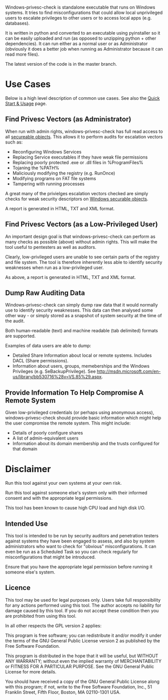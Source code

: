 Windows-privesc-check is standalone executable that runs on Windows systems.  It tries to find misconfigurations that could allow local unprivileged users to escalate privileges to other users or to access local apps (e.g. databases).  

It is written in python and converted to an executable using pyinstaller so it can be easily uploaded and run (as opposed to unzipping python + other dependencies).  It can run either as a normal user or as Administrator (obviously it does a better job when running as Administrator because it can read more files).

The latest version of the code is in the master branch.

# Use Cases 

Below is a high level description of common use cases.  See also the [Quick Start & Usage](docs/QuickStartUsage.md) page.

## Find Privesc Vectors (as Administrator) 

When run with admin rights, windows-privesc-check has full read access to all [secureable objects](http://msdn.microsoft.com/en-us/library/aa379557%28VS.85%29.aspx).  This allows it to perform audits for escalation vectors such as:
  * Reconfiguring Windows Services
  * Replacing Service executables if they have weak file permissions
  * Replacing poorly protected .exe or .dll files in %ProgramFiles%
  * Tojaning the %PATH%
  * Maliciously modifying the registry (e.g. RunOnce)
  * Modifying programs on FAT file systems
  * Tampering with running processes

A great many of the privielges escalation vectors checked are simply checks for weak security descriptors on [Windows securable objects](http://msdn.microsoft.com/en-us/library/aa379557%28VS.85%29.aspx).

A report is generated in HTML, TXT and XML format.

## Find Privesc Vectors (as a Low-Privileged User)

An important design goal is that windows-privesc-check can perform as many checks as possible (above) without admin rights.  This will make the tool useful to pentesters as well as auditors.

Clearly, low-privileged users are unable to see certain parts of the registry and file system.  The tool is therefore inherently less able to identify security weaknesses when run as a low-privileged user.

As above, a report is generated in HTML, TXT and XML format.

## Dump Raw Auditing Data

Windows-privesc-check can simply dump raw data that it would normally use to identify security weaknesses.  This data can then analysed some other way - or simply stored as a snapshot of system security at the time of the audit.

Both human-readable (text) and machine readable (tab delimited) formats are supported.

Examples of data users are able to dump:
  * Detailed Share Information about local or remote systems.  Includes DACL (Share permissions).
  * Information about users, groups, memeberships and the Windows Privileges (e.g. SeBackupPrivilege).  See http://msdn.microsoft.com/en-us/library/bb530716%28v=VS.85%29.aspx.

## Provide Information To Help Compromise A Remote System

Given low-privileged credentials (or perhaps using anonymous access), windows-privesc-check should provide basic information which might help the user compromise the remote system.  This might include:
  * Details of poorly configure shares
  * A list of admin-equivalent users
  * Information about its domain membership and the trusts configured for that domain

# Disclaimer 

Run this tool against your own systems at your own risk.

Run this tool against someone else's system only with their informed consent and with the appropriate legal permissions.

This tool has been known to cause high CPU load and high disk I/O.

## Intended Use 

This tool is intended to be run by security auditors and penetration testers against systems they have been engaged to assess, and also by system administrators who want to check for "obvious" misconfigurations.  It can even be run as a Scheduled Task so you can check regularly for misconfigurations that might be introduced.

Ensure that you have the appropriate legal permission before running it someone else's system.

## Licence 

This tool may be used for legal purposes only.  Users take full responsibility for any actions performed using this tool.  The author accepts no liability for damage caused by this tool.  If you do not accept these condition then you are prohibited from using this tool.

In all other respects the GPL version 2 applies:

This program is free software; you can redistribute it and/or modify
it under the terms of the GNU General Public License version 2 as
published by the Free Software Foundation.

This program is distributed in the hope that it will be useful,
but WITHOUT ANY WARRANTY; without even the implied warranty of
MERCHANTABILITY or FITNESS FOR A PARTICULAR PURPOSE.  See the
GNU General Public License for more details.

You should have received a copy of the GNU General Public License along
with this program; if not, write to the Free Software Foundation, Inc.,
51 Franklin Street, Fifth Floor, Boston, MA 02110-1301 USA.